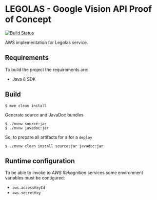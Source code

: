 LEGOLAS - Google Vision API Proof of Concept
============================================
[![Build Status](https://travis-ci.org/jomoespe/legolas-aws.svg?branch=master)](https://travis-ci.org/jomoespe/legolas-aws)

AWS implementation for Legolas service.

	
Requirements
------------

To build the project the requirements are:

  - Java 8 SDK


Build 
-----

    $ mvn clean install


Generate source and JavaDoc bundles

    $ ./mvnw source:jar
    $ ./mvnw javadoc:jar


So, to prepare all artifacts for a for a `deploy`

    $ ./mvnw clean install source:jar javadoc:jar


Runtime configuration
---------------------

To be able to invoke to *AWS Rekognition* services some environment variables must be contigured:

  - `aws.accessKeyId`
  - `aws.secretKey`
